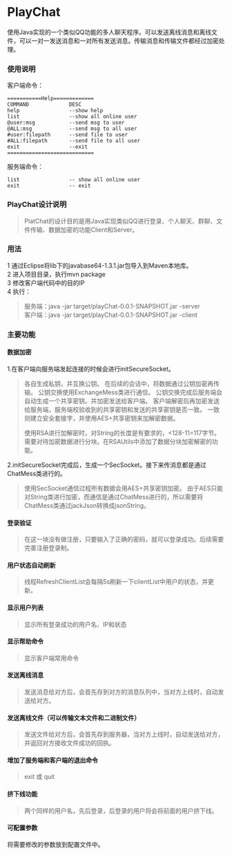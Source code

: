 # PlayChat
使用Java实现的一个类似QQ功能的多人聊天程序。可以发送离线消息和离线文件，可以一对一发送消息和一对所有发送消息。传输消息和传输文件都经过加密处理。

### 使用说明
客户端命令：

	===========Help=============
	COMMAND             DESC
	help                --show help
	list                --show all online user
	@user:msg           --send msg to user
	@ALL:msg            --send msg to all user
	#user:filepath      --send file to user
	#ALL:filepath       --send file to all user
	exit				--exit
	============================

服务端命令：

	list   				-- show all online user
	exit				-- exit

### PlayChat设计说明
> PlatChat的设计目的是用Java实现类似QQ进行登录、个人聊天、群聊、文件传输、数据加密的功能Client和Server。

### 用法
1 通过Eclipse将lib下的javabase64-1.3.1.jar包导入到Maven本地库。<br>
2 进入项目目录，执行mvn package<br>
3 修改客户端代码中的目的IP<br>
4 执行：
>
>服务端：java -jar target/playChat-0.0.1-SNAPSHOT.jar -server  <br>
>客户端：java -jar target/playChat-0.0.1-SNAPSHOT.jar -client

### 主要功能
#### 数据加密
1.在客户端向服务端发起连接的时候会进行initSecureSocket。
> 各自生成私钥，并互换公钥。
> 在后续的会话中，将数据通过公钥加密再传输。
> 公钥交换使用ExchangeMess类进行通信。
> 公钥交换完成后服务端会自动生成一个共享密钥。并加密发送给客户端。
> 客户端解密后再加密发送给服务端，服务端校验收到的共享密钥和发送的共享密钥是否一致。
> 一致则建立安全套接字，并使用AES+共享密钥来加解密数据。
> 
> 使用RSA进行加解密时，对String的长度是有要求的，<128-11=117字节。
> 需要对待加密数据进行分块。在RSAUtils中添加了数据分块加密解密的功能。

2.initSecureSocket完成后，生成一个SecSocket。接下来传消息都是通过ChatMess类进行的。
> 使用SecSocket通信过程所有数据会用AES+共享密钥加密。
> 由于AES只能对String类进行加密，而通信是通过ChatMess进行的，所以需要将ChatMess类通过jackJson转换成jsonString。



#### 登录验证
> 在这一块没有做注册，只要输入了正确的密码，就可以登录成功。后续需要完善注册登录制。


#### 用户状态自动刷新
> 线程RefreshClientList会每隔5s刷新一下clientList中用户的状态，并更新。


#### 显示用户列表
> 显示所有登录成功的用户名、IP和状态

#### 显示帮助命令
> 显示客户端常用命令

#### 发送离线消息
> 发送消息给对方后，会首先存到对方的消息队列中，当对方上线时，自动发送给对方。

#### 发送离线文件（可以传输文本文件和二进制文件）
> 发送文件给对方后，会首先存到服务器，当对方上线时，自动发送给对方，并返回对方接收文件成功的回执。

#### 增加了服务端和客户端的退出命令
> exit 或 quit

#### 挤下线功能
> 两个同样的用户名，先后登录，后登录的用户将会将前面的用户挤下线。

#### 可配置参数
将需要修改的参数放到配置文件中。